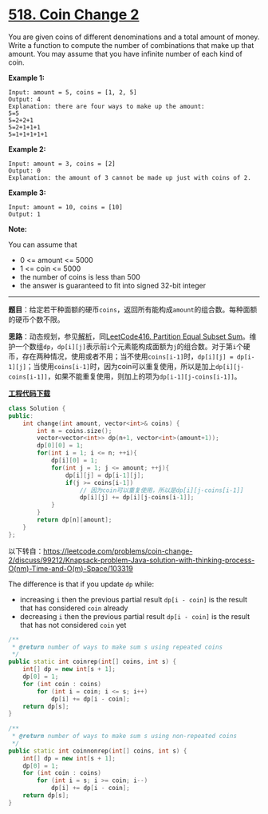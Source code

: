 # [518. Coin Change 2](https://leetcode.com/problems/coin-change-2/)

You are given coins of different denominations and a total amount of money. Write a function to compute the number of combinations that make up that amount. You may assume that you have infinite number of each kind of coin.

**Example 1:**

```
Input: amount = 5, coins = [1, 2, 5]
Output: 4
Explanation: there are four ways to make up the amount:
5=5
5=2+2+1
5=2+1+1+1
5=1+1+1+1+1
```

**Example 2:**

```
Input: amount = 3, coins = [2]
Output: 0
Explanation: the amount of 3 cannot be made up just with coins of 2.
```

**Example 3:**

```
Input: amount = 10, coins = [10] 
Output: 1
```

 **Note:**

You can assume that

- 0 <= amount <= 5000
- 1 <= coin <= 5000
- the number of coins is less than 500
- the answer is guaranteed to fit into signed 32-bit integer

-----

**题目**：给定若干种面额的硬币`coins`，返回所有能构成`amount`的组合数。每种面额的硬币个数不限。

**思路**：动态规划，参见[解析](https://leetcode.com/problems/coin-change-2/discuss/99212/Knapsack-problem-Java-solution-with-thinking-process-O(nm)-Time-and-O(m)-Space)，同[LeetCode416. Partition Equal Subset Sum](https://blog.csdn.net/grllery/article/details/85311587)。维护一个数组`dp`，`dp[i][j]`表示前`i`个元素能构成面额为`j`的组合数。对于第`i`个硬币，存在两种情况，使用或者不用；当不使用`coins[i-1]`时，`dp[i][j] = dp[i-1][j]`；当使用`coins[i-1]`时，因为coin可以重复使用，所以是加上`dp[i][j-coins[i-1]]`，如果不能重复使用，则加上的项为`dp[i-1][j-coins[i-1]]`。

[**工程代码下载**](https://github.com/shenkh/leetcode)

```cpp
class Solution {
public:
    int change(int amount, vector<int>& coins) {
        int n = coins.size();
        vector<vector<int>> dp(n+1, vector<int>(amount+1));
        dp[0][0] = 1;
        for(int i = 1; i <= n; ++i){
            dp[i][0] = 1;
            for(int j = 1; j <= amount; ++j){
                dp[i][j] = dp[i-1][j];
                if(j >= coins[i-1])
                    // 因为coin可以重复使用，所以是dp[i][j-coins[i-1]]
                    dp[i][j] += dp[i][j-coins[i-1]];
            }
        }
        return dp[n][amount];
    }
};
```



以下转自：https://leetcode.com/problems/coin-change-2/discuss/99212/Knapsack-problem-Java-solution-with-thinking-process-O(nm)-Time-and-O(m)-Space/103319

The difference is that if you update `dp` while:

- increasing `i` then the previous partial result `dp[i - coin]` is the result that has considered `coin` already
- decreasing `i` then the previous partial result `dp[i - coin]` is the result that has not considered `coin` yet

```cpp
/** 
 * @return number of ways to make sum s using repeated coins
 */
public static int coinrep(int[] coins, int s) {
    int[] dp = new int[s + 1]; 
    dp[0] = 1;          
    for (int coin : coins)      
        for (int i = coin; i <= s; i++)         
            dp[i] += dp[i - coin];                                  
    return dp[s];
}                                       
                                            
/**
 * @return number of ways to make sum s using non-repeated coins
 */
public static int coinnonrep(int[] coins, int s) {
    int[] dp = new int[s + 1];
    dp[0] = 1;  
    for (int coin : coins)
        for (int i = s; i >= coin; i--)
            dp[i] += dp[i - coin];              
    return dp[s];                                                   
} 
```